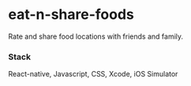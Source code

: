 # eat-n-share-foods
Rate and share food locations with friends and family.

### Stack
React-native, Javascript, CSS, Xcode, iOS Simulator
